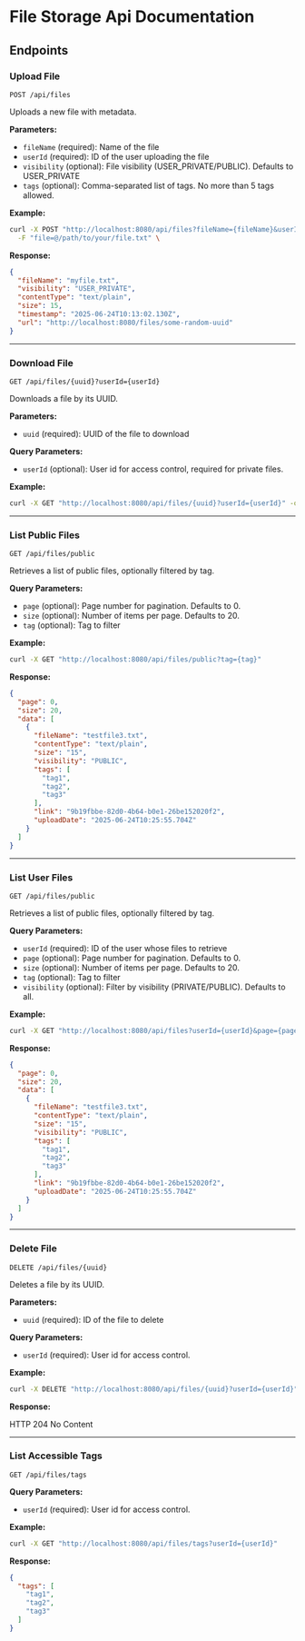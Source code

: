 # File Storage Api Documentation

## Endpoints

### Upload File

`POST /api/files`

Uploads a new file with metadata.

**Parameters:**

- `fileName` (required): Name of the file
- `userId` (required): ID of the user uploading the file
- `visibility` (optional): File visibility (USER_PRIVATE/PUBLIC). Defaults to USER_PRIVATE
- `tags` (optional): Comma-separated list of tags. No more than 5 tags allowed.

**Example:**

```bash
curl -X POST "http://localhost:8080/api/files?fileName={fileName}&userId={userId}&visibility={visibility}&tags={tags}" \
  -F "file=@/path/to/your/file.txt" \
```

**Response:**

```json
{
  "fileName": "myfile.txt",
  "visibility": "USER_PRIVATE",
  "contentType": "text/plain",
  "size": 15,
  "timestamp": "2025-06-24T10:13:02.130Z",
  "url": "http://localhost:8080/files/some-random-uuid"
}
```

---

### Download File

`GET /api/files/{uuid}?userId={userId}`

Downloads a file by its UUID.

**Parameters:**

- `uuid` (required): UUID of the file to download

**Query Parameters:**

- `userId` (optional): User id for access control, required for private files.

**Example:**

```bash
curl -X GET "http://localhost:8080/api/files/{uuid}?userId={userId}" -o downloaded_file.txt
```

---

### List Public Files

`GET /api/files/public`

Retrieves a list of public files, optionally filtered by tag.

**Query Parameters:**

- `page` (optional): Page number for pagination. Defaults to 0.
- `size` (optional): Number of items per page. Defaults to 20.
- `tag` (optional): Tag to filter

**Example:**

```bash
curl -X GET "http://localhost:8080/api/files/public?tag={tag}"
```

**Response:**

```json
{
  "page": 0,
  "size": 20,
  "data": [
    {
      "fileName": "testfile3.txt",
      "contentType": "text/plain",
      "size": "15",
      "visibility": "PUBLIC",
      "tags": [
        "tag1",
        "tag2",
        "tag3"
      ],
      "link": "9b19fbbe-82d0-4b64-b0e1-26be152020f2",
      "uploadDate": "2025-06-24T10:25:55.704Z"
    }
  ]
}
```

---

### List User Files

`GET /api/files/public`

Retrieves a list of public files, optionally filtered by tag.

**Query Parameters:**

- `userId` (required): ID of the user whose files to retrieve
- `page` (optional): Page number for pagination. Defaults to 0.
- `size` (optional): Number of items per page. Defaults to 20.
- `tag` (optional): Tag to filter
- `visibility` (optional): Filter by visibility (PRIVATE/PUBLIC). Defaults to all.

**Example:**

```bash
curl -X GET "http://localhost:8080/api/files?userId={userId}&page={page}&size={size}&tag={tag}&visibility={visibility}"
```

**Response:**

```json
{
  "page": 0,
  "size": 20,
  "data": [
    {
      "fileName": "testfile3.txt",
      "contentType": "text/plain",
      "size": "15",
      "visibility": "PUBLIC",
      "tags": [
        "tag1",
        "tag2",
        "tag3"
      ],
      "link": "9b19fbbe-82d0-4b64-b0e1-26be152020f2",
      "uploadDate": "2025-06-24T10:25:55.704Z"
    }
  ]
}
```

---

### Delete File

`DELETE /api/files/{uuid}`

Deletes a file by its UUID.

**Parameters:**

- `uuid` (required): ID of the file to delete

**Query Parameters:**

- `userId` (required): User id for access control.

**Example:**

```bash
curl -X DELETE "http://localhost:8080/api/files/{uuid}?userId={userId}"
```

**Response:**

HTTP 204 No Content

---

### List Accessible Tags

`GET /api/files/tags`

**Query Parameters:**

- `userId` (required): User id for access control.

**Example:**

```bash
curl -X GET "http://localhost:8080/api/files/tags?userId={userId}"
```

**Response:**

```json
{
  "tags": [
    "tag1",
    "tag2",
    "tag3"
  ]
}
```
